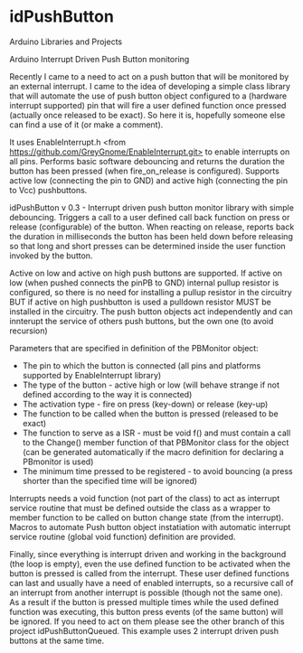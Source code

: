 # idPushButton
Arduino Libraries and Projects

Arduino Interrupt Driven Push Button monitoring

Recently I came to a need to act on a push button that will be monitored by an external interrupt. I came to the idea of developing a simple class library that will automate the use of push button object configured to a (hardware interrupt supported) pin that will fire a user defined function once pressed (actually once released to be exact). So here it is, hopefully someone else can find a use of it (or make a comment). 

It uses EnableInterrupt.h <from https://github.com/GreyGnome/EnableInterrupt.git> to enable interrupts on all pins. Performs basic software debouncing and returns the duration the button has been pressed (when fire_on_release is configured). Supports active low (connecting the pin to GND) and active high (connecting the pin to Vcc) pushbuttons.

  idPushButton v 0.3 - Interrupt driven push button monitor library with simple debouncing. 
  Triggers a call to a user defined call back function on press or release (configurable) 
  of the button. When reacting on release, reports back the duration in milliseconds the 
  button has been held down before releasing so that long and short presses can be determined 
  inside the user function invoked by the button.

  Active on low and active on high push buttons are supported. If active on low (when pushed connects the pinPB to GND) 
  internal pullup resistor is configured, so there is no need for installing a pullup resistor in the circuitry
  BUT if active on high pushbutton is used a pulldown resistor MUST be installed in the circuitry. The push button 
  objects act independently and can innterupt the service of others push buttons, but the own one (to avoid recursion)

  Parameters that are specified in definition of the PBMonitor object:
  - The pin to which the button is connected (all pins and platforms supported by EnableInterrupt library)
  - The type of the button - active high or low (will behave strange if not defined according to the way it is connected)
  - The activation type - fire on press (key-down) or release (key-up)
  - The function to be called when the button is pressed (released to be exact)
  - The function to serve as a ISR - must be void f() and must contain a call to the Change() member function of that PBMonitor class for the object (can be generated automatically if the macro definition for declaring a PBmonitor is used)
  - The minimum time pressed to be registered - to avoid bouncing (a press shorter than the specified time will be ignored)

Interrupts needs a void function (not part of the class) to act as interrupt service routine that must be defined outside the class as a wrapper to member function to be called on button change state (from the interrupt). Macros to automate Push button object instatiation with automatic interrupt service routine (global void function) definition are provided.

Finally, since everything is interrupt driven and working in the background (the loop is empty), even the use defined function to be activated when the button is pressed is called from the interrupt. These user defined functions can last and usually have a need of enabled interrupts, so a recursive call of an interrupt from another interrupt is possible (though not the same one). As a result if the button is pressed multiple times while the used defined function was executing, this button press events (of the same button) will be ignored. If you need to act on them please see the other branch of this project idPushButtonQueued. This example uses 2 interrupt driven push buttons at the same time.
